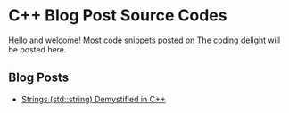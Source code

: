 # C++ Blog Post Source Codes

Hello and welcome! Most code snippets posted on <a href="http://www.thecodingdelight.com">The coding delight</a> will be posted here.

## Blog Posts

* <a href="http://www.thecodingdelight.com/string-cplusplus/">Strings (std::string) Demystified in C++</a>
